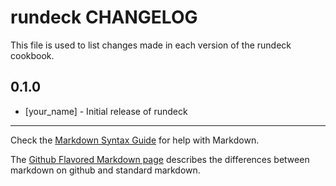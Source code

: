 rundeck CHANGELOG
=================

This file is used to list changes made in each version of the rundeck cookbook.

0.1.0
-----
- [your_name] - Initial release of rundeck

- - -
Check the [Markdown Syntax Guide](http://daringfireball.net/projects/markdown/syntax) for help with Markdown.

The [Github Flavored Markdown page](http://github.github.com/github-flavored-markdown/) describes the differences between markdown on github and standard markdown.

